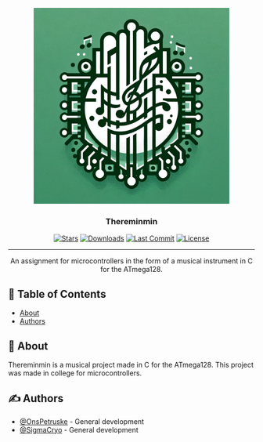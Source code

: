 <p align="center">
  <a href="https://github.com/pkg-dot-zip/thereminmin" rel="noopener">
 <img width=400px height=400px src="https://raw.githubusercontent.com/pkg-dot-zip/thereminmin/main/projectLogoThereminmin.png" alt="Project logo"></a>
</p>

<h3 align="center">Thereminmin</h3>

<div align="center">

  [![Stars](https://img.shields.io/github/stars/pkg-dot-zip/thereminmin)](https://github.com/pkg-dot-zip/thereminmin/stargazers)
  [![Downloads](https://img.shields.io/github/downloads/pkg-dot-zip/thereminmin/total)](https://github.com/pkg-dot-zip/thereminmin/releases)
  [![Last Commit](https://img.shields.io/github/last-commit/pkg-dot-zip/thereminmin)](https://github.com/pkg-dot-zip/thereminmin/commits/development)
  [![License](https://img.shields.io/github/license/pkg-dot-zip/thereminmin)](/LICENSE)

</div>

---

<p align="center"> An assignment for microcontrollers in the form of a musical instrument in C for the ATmega128.
    <br> 
</p>

## 📝 Table of Contents
- [About](#about)
- [Authors](#authors)

## 🧐 About <a name = "about"></a>
Thereminmin is a musical project made in C for the ATmega128. This project was made in college for microcontrollers.

## ✍️ Authors <a name = "authors"></a>
- [@OnsPetruske](https://github.com/pkg-dot-zip) - General development
- [@SigmaCryo](https://github.com/SigmaCryo/) - General development
